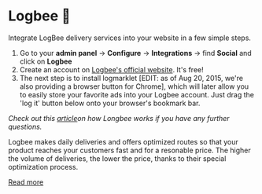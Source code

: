 # Logbee 🐝

 Integrate LogBee delivery services into your website in a few simple steps.
 1. Go to your **admin panel** -> **Configure** -> **Integrations** ->  find **Social** and click on **Logbee**
 2. Create an account on [Logbee's official website](https://www.logbee.com/login;jsessionid=gzTkxwGG6yRuaO5-PKOAnho7?0). It's free!
 3. The next step is to install  logmarklet [EDIT: as of Aug 20, 2015, we're also providing a browser button for Chrome], which will later allow you to easily store your favorite ads into your Logbee account. Just drag the 'log it' button below onto your browser's bookmark bar.
 
 *Check out this [article](http://blog.logbee.com/2014/09/my-new-subie.html)on how Longbee works if you have any further questions.*
 
 
 
 
Logbee makes daily deliveries and offers optimized routes so that your product reaches your customers fast and for a resonable price. 
The higher the volume of deliveries, the lower the price, thanks to their special optimization process.

[Read more](https://www.logbee.com.br/features.html)
